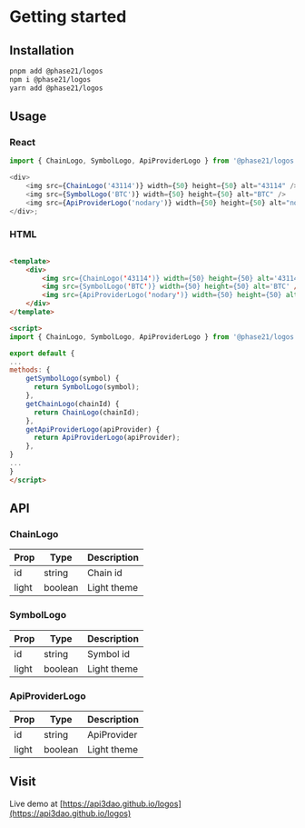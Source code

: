 # Getting started

## Installation

```bash
pnpm add @phase21/logos
npm i @phase21/logos
yarn add @phase21/logos
```

## Usage

### React

```js
import { ChainLogo, SymbolLogo, ApiProviderLogo } from '@phase21/logos';

<div>
    <img src={ChainLogo('43114')} width={50} height={50} alt="43114" />
    <img src={SymbolLogo('BTC')} width={50} height={50} alt="BTC" />
    <img src={ApiProviderLogo('nodary')} width={50} height={50} alt="nodary" />
</div>;
```

### HTML

```html

<template>
    <div>
        <img src={ChainLogo('43114')} width={50} height={50} alt='43114' />
        <img src={SymbolLogo('BTC')} width={50} height={50} alt='BTC' />
        <img src={ApiProviderLogo('nodary')} width={50} height={50} alt='nodary' />
    </div>
</template>

<script>
import { ChainLogo, SymbolLogo, ApiProviderLogo } from '@phase21/logos';

export default {
...
methods: {
    getSymbolLogo(symbol) {
      return SymbolLogo(symbol);
    },
    getChainLogo(chainId) {
      return ChainLogo(chainId);
    },
    getApiProviderLogo(apiProvider) {
      return ApiProviderLogo(apiProvider);
    },
}
...
}
</script>
```

## API

### ChainLogo

| Prop | Type   | Description |
| ---- | ------ | ----------- |
| id   | string | Chain id    |
| light | boolean | Light theme |

### SymbolLogo

| Prop | Type   | Description |
| ---- | ------ | ----------- |
| id   | string | Symbol id   |
| light | boolean | Light theme |

### ApiProviderLogo

| Prop | Type   | Description |
| ---- | ------ | ----------- |
| id   | string | ApiProvider |
| light | boolean | Light theme |


## Visit

Live demo at [https://api3dao.github.io/logos](https://api3dao.github.io/logos)